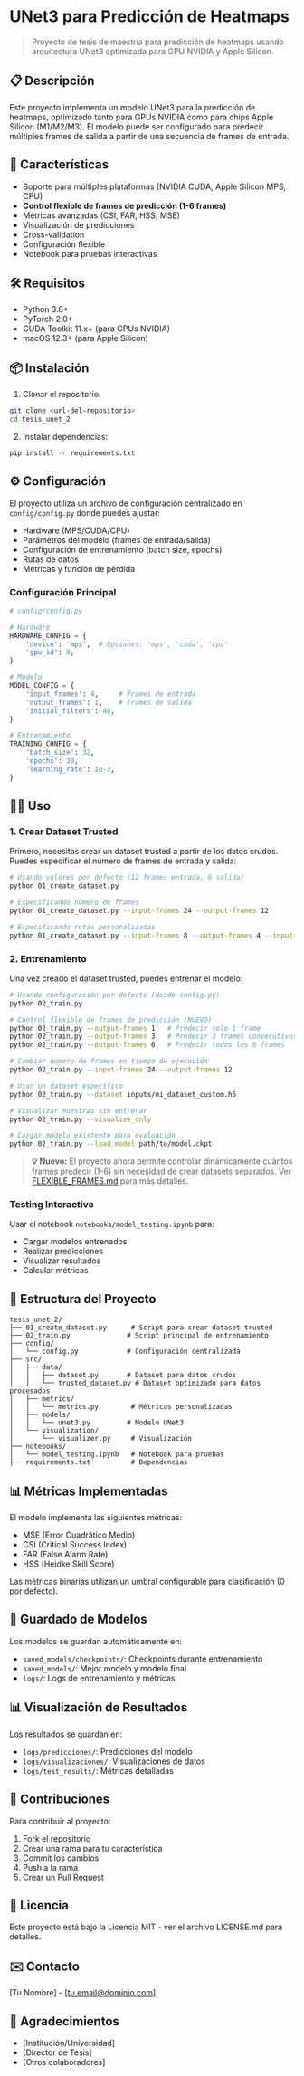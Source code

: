 # UNet3 para Predicción de Heatmaps
> Proyecto de tesis de maestría para predicción de heatmaps usando arquitectura UNet3 optimizada para GPU NVIDIA y Apple Silicon.

## 📋 Descripción
Este proyecto implementa un modelo UNet3 para la predicción de heatmaps, optimizado tanto para GPUs NVIDIA como para chips Apple Silicon (M1/M2/M3). El modelo puede ser configurado para predecir múltiples frames de salida a partir de una secuencia de frames de entrada.

## 🚀 Características
- Soporte para múltiples plataformas (NVIDIA CUDA, Apple Silicon MPS, CPU)
- **Control flexible de frames de predicción (1-6 frames)**
- Métricas avanzadas (CSI, FAR, HSS, MSE)
- Visualización de predicciones
- Cross-validation
- Configuración flexible
- Notebook para pruebas interactivas

## 🛠️ Requisitos
- Python 3.8+
- PyTorch 2.0+
- CUDA Toolkit 11.x+ (para GPUs NVIDIA)
- macOS 12.3+ (para Apple Silicon)

## 📦 Instalación

1. Clonar el repositorio:
```bash
git clone <url-del-repositorio>
cd tesis_unet_2
```

2. Instalar dependencias:
```bash
pip install -r requirements.txt
```

## ⚙️ Configuración

El proyecto utiliza un archivo de configuración centralizado en `config/config.py` donde puedes ajustar:

- Hardware (MPS/CUDA/CPU)
- Parámetros del modelo (frames de entrada/salida)
- Configuración de entrenamiento (batch size, epochs)
- Rutas de datos
- Métricas y función de pérdida

### Configuración Principal
```python
# config/config.py

# Hardware
HARDWARE_CONFIG = {
    'device': 'mps',  # Opciones: 'mps', 'cuda', 'cpu'
    'gpu_id': 0,
}

# Modelo
MODEL_CONFIG = {
    'input_frames': 4,     # Frames de entrada
    'output_frames': 1,    # Frames de salida
    'initial_filters': 48,
}

# Entrenamiento
TRAINING_CONFIG = {
    'batch_size': 32,
    'epochs': 30,
    'learning_rate': 1e-3,
}
```

## 🏃‍♂️ Uso

### 1. Crear Dataset Trusted
Primero, necesitas crear un dataset trusted a partir de los datos crudos. Puedes especificar el número de frames de entrada y salida:

```bash
# Usando valores por defecto (12 frames entrada, 6 salida)
python 01_create_dataset.py

# Especificando número de frames
python 01_create_dataset.py --input-frames 24 --output-frames 12

# Especificando rutas personalizadas
python 01_create_dataset.py --input-frames 8 --output-frames 4 --input-path datos/raw.h5 --output-path datos/processed.h5
```

### 2. Entrenamiento
Una vez creado el dataset trusted, puedes entrenar el modelo:

```bash
# Usando configuración por defecto (desde config.py)
python 02_train.py

# Control flexible de frames de predicción (NUEVO)
python 02_train.py --output-frames 1   # Predecir solo 1 frame
python 02_train.py --output-frames 3   # Predecir 3 frames consecutivos  
python 02_train.py --output-frames 6   # Predecir todos los 6 frames

# Cambiar número de frames en tiempo de ejecución
python 02_train.py --input-frames 24 --output-frames 12

# Usar un dataset específico
python 02_train.py --dataset inputs/mi_dataset_custom.h5

# Visualizar muestras sin entrenar
python 02_train.py --visualize_only

# Cargar modelo existente para evaluación
python 02_train.py --load_model path/to/model.ckpt
```

> **💡 Nuevo:** El proyecto ahora permite controlar dinámicamente cuántos frames predecir (1-6) sin necesidad de crear datasets separados. Ver [FLEXIBLE_FRAMES.md](FLEXIBLE_FRAMES.md) para más detalles.

### Testing Interactivo
Usar el notebook `notebooks/model_testing.ipynb` para:
- Cargar modelos entrenados
- Realizar predicciones
- Visualizar resultados
- Calcular métricas

## 📁 Estructura del Proyecto
```
tesis_unet_2/
├── 01_create_dataset.py      # Script para crear dataset trusted
├── 02_train.py              # Script principal de entrenamiento
├── config/
│   └── config.py            # Configuración centralizada
├── src/
│   ├── data/
│   │   ├── dataset.py       # Dataset para datos crudos
│   │   └── trusted_dataset.py # Dataset optimizado para datos procesados
│   ├── metrics/
│   │   └── metrics.py        # Métricas personalizadas
│   ├── models/
│   │   └── unet3.py         # Modelo UNet3
│   └── visualization/
│       └── visualizer.py     # Visualización
├── notebooks/
│   └── model_testing.ipynb   # Notebook para pruebas
├── requirements.txt          # Dependencias
```

## 📊 Métricas Implementadas

El modelo implementa las siguientes métricas:
- MSE (Error Cuadrático Medio)
- CSI (Critical Success Index)
- FAR (False Alarm Rate)
- HSS (Heidke Skill Score)

Las métricas binarias utilizan un umbral configurable para clasificación (0 por defecto).

## 💾 Guardado de Modelos

Los modelos se guardan automáticamente en:
- `saved_models/checkpoints/`: Checkpoints durante entrenamiento
- `saved_models/`: Mejor modelo y modelo final
- `logs/`: Logs de entrenamiento y métricas

## 📊 Visualización de Resultados

Los resultados se guardan en:
- `logs/predicciones/`: Predicciones del modelo
- `logs/visualizaciones/`: Visualizaciones de datos
- `logs/test_results/`: Métricas detalladas

## 🤝 Contribuciones
Para contribuir al proyecto:
1. Fork el repositorio
2. Crear una rama para tu característica
3. Commit los cambios
4. Push a la rama
5. Crear un Pull Request

## 📄 Licencia
Este proyecto está bajo la Licencia MIT - ver el archivo LICENSE.md para detalles.

## ✉️ Contacto
[Tu Nombre] - [tu.email@dominio.com]

## 🙏 Agradecimientos
- [Institución/Universidad]
- [Director de Tesis]
- [Otros colaboradores]
